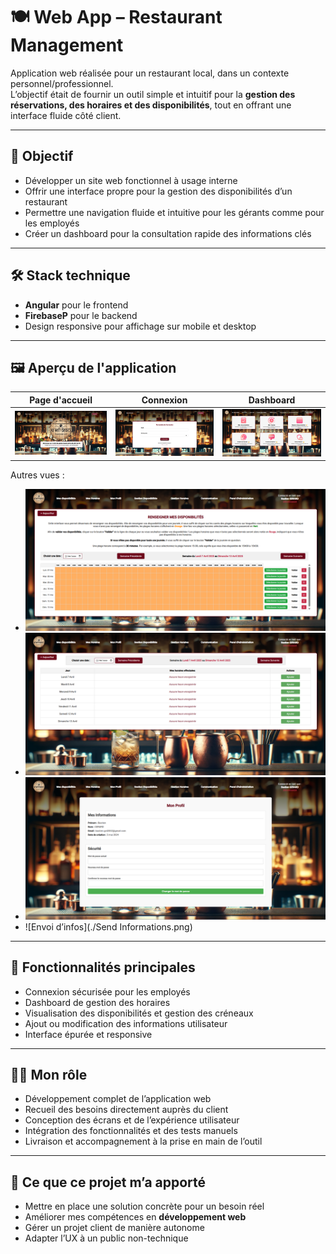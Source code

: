 # 🍽️ Web App – Restaurant Management

Application web réalisée pour un restaurant local, dans un contexte personnel/professionnel.  
L’objectif était de fournir un outil simple et intuitif pour la **gestion des réservations, des horaires et des disponibilités**, tout en offrant une interface fluide côté client.

---

## 🎯 Objectif

- Développer un site web fonctionnel à usage interne  
- Offrir une interface propre pour la gestion des disponibilités d’un restaurant  
- Permettre une navigation fluide et intuitive pour les gérants comme pour les employés  
- Créer un dashboard pour la consultation rapide des informations clés

---

## 🛠️ Stack technique

- **Angular** pour le frontend  
- **FirebaseP** pour le backend
- Design responsive pour affichage sur mobile et desktop

---

## 🖼️ Aperçu de l'application

| Page d'accueil | Connexion | Dashboard |
|----------------|-----------|-----------|
| ![Home](./Home-Screen.png) | ![Connexion](./Connexion.png) | ![Dashboard](./Dashboard.png) |

Autres vues :
- ![Disponibilités](./Disponibility.png)
- ![Mes horaires](./MyHours.png)
- ![Compte utilisateur](./Account.png)
- ![Envoi d’infos](./Send Informations.png)

---

## 📌 Fonctionnalités principales

- Connexion sécurisée pour les employés  
- Dashboard de gestion des horaires  
- Visualisation des disponibilités et gestion des créneaux  
- Ajout ou modification des informations utilisateur  
- Interface épurée et responsive

---

## 👨‍💻 Mon rôle

- Développement complet de l’application web  
- Recueil des besoins directement auprès du client  
- Conception des écrans et de l’expérience utilisateur  
- Intégration des fonctionnalités et des tests manuels  
- Livraison et accompagnement à la prise en main de l’outil

---

## 🚀 Ce que ce projet m’a apporté

- Mettre en place une solution concrète pour un besoin réel  
- Améliorer mes compétences en **développement web**  
- Gérer un projet client de manière autonome  
- Adapter l’UX à un public non-technique

